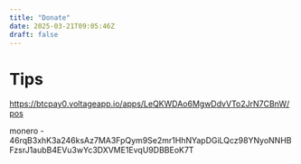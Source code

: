 ```yaml
---
title: "Donate"
date: 2025-03-21T09:05:46Z
draft: false
---
```



# Tips

https://btcpay0.voltageapp.io/apps/LeQKWDAo6MgwDdvVTo2JrN7CBnW/pos

monero - 46rqB3xhK3a246ksAz7MA3FpQym9Se2mr1HhNYapDGiLQcz98YNyoNNHBFzsrJ1aubB4EVu3wYc3DXVME1EvqU9DBBEoK7T
